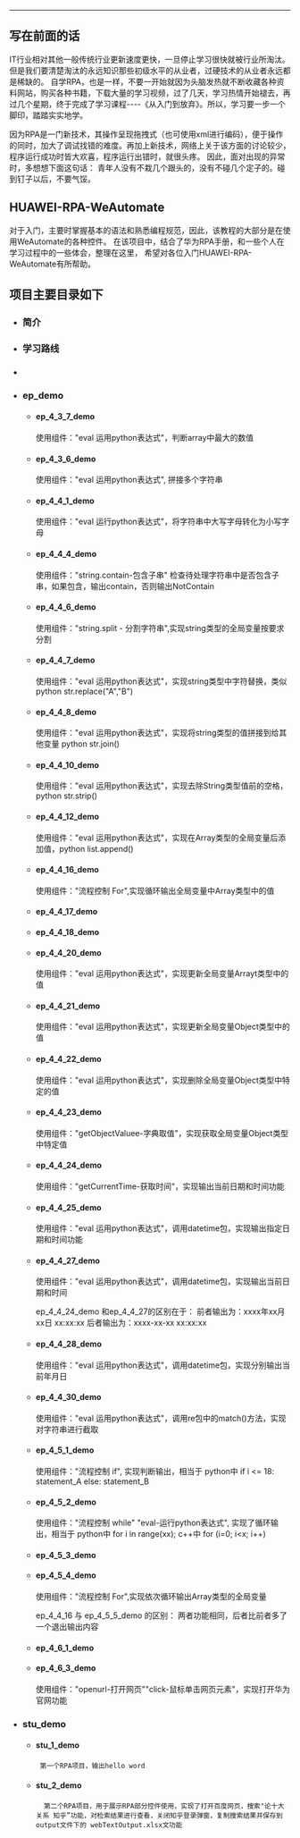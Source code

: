 
***
## 写在前面的话
IT行业相对其他一般传统行业更新速度更快，一旦停止学习很快就被行业所淘汰。但是我们要清楚淘汰的永远知识那些初级水平的从业者，过硬技术的从业者永远都是稀缺的。
自学RPA，也是一样，不要一开始就因为头脑发热就不断收藏各种资料网站，购买各种书籍，下载大量的学习视频，过了几天，学习热情开始褪去，再过几个星期，终于完成了学习课程----《从入门到放弃》。所以，学习要一步一个脚印，踏踏实实地学。

因为RPA是一门新技术，其操作呈现拖拽式（也可使用xml进行编码），便于操作的同时，加大了调试找错的难度。再加上新技术，网络上关于该方面的讨论较少，程序运行成功时皆大欢喜，程序运行出错时，就很头疼。
因此，面对出现的异常时，多想想下面这句话：
青年人没有不栽几个跟头的，没有不碰几个定子的。碰到钉子以后，不要气馁。

## HUAWEI-RPA-WeAutomate
对于入门，主要时掌握基本的语法和熟悉编程规范，因此，该教程的大部分是在使用WeAutomate的各种控件。
在该项目中，结合了华为RPA手册，和一些个人在学习过程中的一些体会，整理在这里， 希望对各位入门HUAWEI-RPA-WeAutomate有所帮助。


## 项目主要目录如下
* ### 简介
* ### 学习路线
* ###  

* ###  ep_demo

    * #### ep_4_3_7_demo
        使用组件："eval 运用python表达式"，判断array中最大的数值

    * #### ep_4_3_6_demo
        使用组件："eval 运用python表达式", 拼接多个字符串

    * #### ep_4_4_1_demo
        使用组件："eval 运行python表达式"，将字符串中大写字母转化为小写字母

    * #### ep_4_4_4_demo
        使用组件："string.contain-包含子串" 检查待处理字符串中是否包含子串，如果包含，输出contain，否则输出NotContain

    * #### ep_4_4_6_demo
        使用组件："string.split - 分割字符串",实现string类型的全局变量按要求分割


    * #### ep_4_4_7_demo
        使用组件："eval 运用python表达式"，实现string类型中字符替换，类似python str.replace("A","B")

    * #### ep_4_4_8_demo
        使用组件："eval 运用python表达式"，实现将string类型的值拼接到给其他变量 python str.join()

    * #### ep_4_4_10_demo
        使用组件："eval 运用python表达式"，实现去除String类型值前的空格，python str.strip()

    * #### ep_4_4_12_demo
        使用组件："eval 运用python表达式"，实现在Array类型的全局变量后添加值，python list.append()

    * #### ep_4_4_16_demo
        使用组件："流程控制 For",实现循环输出全局变量中Array类型中的值

    * #### ep_4_4_17_demo

    * #### ep_4_4_18_demo


    * #### ep_4_4_20_demo
        使用组件："eval 运用python表达式"，实现更新全局变量Arrayt类型中的值
    * #### ep_4_4_21_demo
        使用组件："eval 运用python表达式"，实现更新全局变量Object类型中的值

    * #### ep_4_4_22_demo
        使用组件："eval 运用python表达式"，实现删除全局变量Object类型中特定的值

    * #### ep_4_4_23_demo
        使用组件："getObjectValuee-字典取值"，实现获取全局变量Object类型中特定值
        
    * #### ep_4_4_24_demo
        使用组件："getCurrentTime-获取时间"，实现输出当前日期和时间功能

    * #### ep_4_4_25_demo
        使用组件："eval 运用python表达式"，调用datetime包，实现输出指定日期和时间功能

    * #### ep_4_4_27_demo
        使用组件："eval 运用python表达式"，调用datetime包，实现输出当前日期和时间

        ep_4_4_24_demo 和ep_4_4_27的区别在于：
            前者输出为：xxxx年xx月xx日 xx:xx:xx
            后者输出为：xxxx-xx-xx xx:xx:xx

    * #### ep_4_4_28_demo
        使用组件："eval 运用python表达式"，调用datetime包，实现分别输出当前年月日

    * #### ep_4_4_30_demo
        使用组件："eval 运用python表达式"，调用re包中的match()方法，实现对字符串进行截取

    * #### ep_4_5_1_demo
        使用组件："流程控制 if", 实现判断输出，相当于 python中 if i <= 18: statement_A else: statement_B

    * #### ep_4_5_2_demo
        使用组件："流程控制 while" "eval-运行python表达式", 实现了循环输出，相当于 python中 for i in range(xx); c++中 for (i=0; i<x; i++)

    * #### ep_4_5_3_demo
    * #### ep_4_5_4_demo
        使用组件："流程控制 For",实现依次循环输出Array类型的全局变量

        ep_4_4_16 与 ep_4_5_5_demo 的区别：
            两者功能相同，后者比前者多了一个退出输出内容

    * #### ep_4_6_1_demo


    * #### ep_4_6_3_demo
        使用组件："openurl-打开网页""click-鼠标单击网页元素"，实现打开华为官网功能

    
* ### stu_demo
    *  #### stu_1_demo
            第一个RPA项目，输出hello word
    * #### stu_2_demo
            第二个RPA项目，用于展示RPA部分控件使用，实现了打开百度网页，搜索"论十大关系 知乎”功能，对检索结果进行查看，关闭知乎登录弹窗，复制搜索结果并保存到output文件下的 webTextOutput.xlsx文功能
